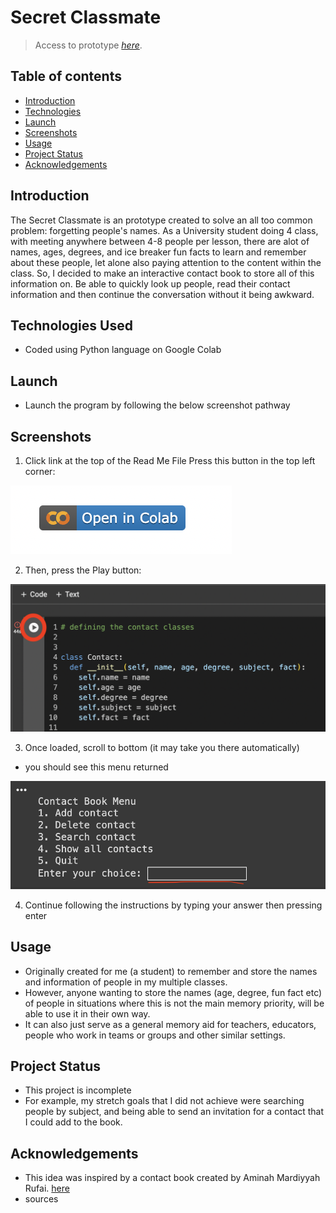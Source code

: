 # Secret Classmate
> Access to prototype [_here_](C_Salt_A2_Secret_Classmate.ipynb). <!-- If you have the project hosted somewhere, include the link here. -->


## Table of contents
* [Introduction](#Introduction)
* [Technologies](#Technologies)
* [Launch](#Launch)
* [Screenshots](#Screenshots)
* [Usage](#Usage)
* [Project Status](#Project-Status)
* [Acknowledgements](#Acknowledgements)

## Introduction 
The Secret Classmate is an prototype created to solve an all too common problem: forgetting people's names. As a University student doing 4 class, with meeting anywhere between 4-8 people per lesson, there are alot of names, ages, degrees, and ice breaker fun facts to learn and remember about these people, let alone also paying attention to the content within the class. So, I decided to make an interactive contact book to store all of this information on. Be able to quickly look up people, read their contact information and then continue the conversation without it being awkward. 

## Technologies Used
- Coded using Python language on Google Colab

## Launch
- Launch the program by following the below screenshot pathway

## Screenshots
1. Click link at the top of the Read Me File
Press this button in the top left corner:

![Open Colab button](opencolab.png)

2. Then, press the Play button:
   
![Play button screenshot](Runbutton.png)

3. Once loaded, scroll to bottom (it may take you there automatically)
- you should see this menu returned

![Input Return](Inputanswer.png)

4. Continue following the instructions by typing your answer then pressing enter

## Usage
- Originally created for me (a student) to remember and store the names and information of people in my multiple classes. 
- However, anyone wanting to store the names (age, degree, fun fact etc) of people in situations where this is not the main memory priority, will be able to use it in their own way.
- It can also just serve as a general memory aid for teachers, educators, people who work in teams or groups and other similar settings.

## Project Status
- This project is incomplete
- For example, my stretch goals that I did not achieve were searching people by subject, and being able to send an invitation for a contact that I could add to the book.

## Acknowledgements
- This idea was inspired by a contact book created by Aminah Mardiyyah Rufai. [ here ](https://mardiyyah.medium.com/building-a-simple-phonebook-learnpythonthroughprojects-series-10-af56d527f463)
- sources

  

